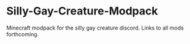 # Silly-Gay-Creature-Modpack
Minecraft modpack for the silly gay creature discord.
Links to all mods forthcoming.